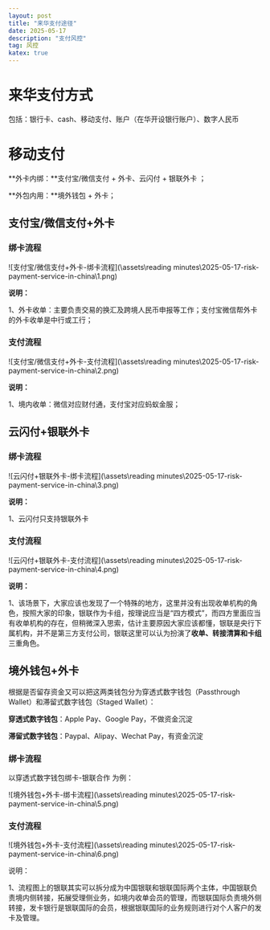 ```yaml
---
layout: post
title: "来华支付途径"
date: 2025-05-17
description: "支付风控"
tag: 风控
katex: true
---
```


# 来华支付方式

包括：银行卡、cash、移动支付、账户（在华开设银行账户）、数字人民币

# 移动支付

**外卡内绑：**支付宝/微信支付 + 外卡、云闪付 + 银联外卡 ；

**外包内用：**境外钱包 + 外卡；

## 支付宝/微信支付+外卡

### 绑卡流程

![支付宝/微信支付+外卡-绑卡流程](\assets\reading minutes\2025-05-17-risk-payment-service-in-china\1.png)

**说明：**

1、外卡收单：主要负责交易的换汇及跨境人民币申报等工作；支付宝微信帮外卡的外卡收单是中行或工行；

### 支付流程

![支付宝/微信支付+外卡-支付流程](\assets\reading minutes\2025-05-17-risk-payment-service-in-china\2.png)

**说明：**

1、境内收单：微信对应财付通，支付宝对应蚂蚁金服；

## 云闪付+银联外卡

### 绑卡流程

![云闪付+银联外卡-绑卡流程](\assets\reading minutes\2025-05-17-risk-payment-service-in-china\3.png)

**说明：**

1、云闪付只支持银联外卡

### 支付流程

![云闪付+银联外卡-支付流程](\assets\reading minutes\2025-05-17-risk-payment-service-in-china\4.png)

**说明：**

1、该场景下，大家应该也发现了一个特殊的地方，这里并没有出现收单机构的角色，按照大家的印象，银联作为卡组，按理说应当是“四方模式”，而四方里面应当有收单机构的存在，但稍微深入思索，估计主要原因大家应该都懂，银联是央行下属机构，并不是第三方支付公司，银联这里可以认为扮演了**收单、转接清算和卡组**三重角色。

## 境外钱包+外卡

根据是否留存资金又可以把这两类钱包分为穿透式数字钱包（Passthrough Wallet）和滞留式数字钱包（Staged Wallet）：

**穿透式数字钱包**：Apple Pay、Google Pay，不做资金沉淀

**滞留式数字钱包**：Paypal、Alipay、Wechat Pay，有资金沉淀

### 绑卡流程

以穿透式数字钱包绑卡-银联合作 为例：

![境外钱包+外卡-绑卡流程](\assets\reading minutes\2025-05-17-risk-payment-service-in-china\5.png)

### 支付流程

![境外钱包+外卡-支付流程](\assets\reading minutes\2025-05-17-risk-payment-service-in-china\6.png)

说明：

1、流程图上的银联其实可以拆分成为中国银联和银联国际两个主体，中国银联负责境内侧转接，拓展受理侧业务，如境内收单会员的管理，而银联国际负责境外侧转接，发卡银行是银联国际的会员，根据银联国际的业务规则进行对个人客户的发卡及管理。

